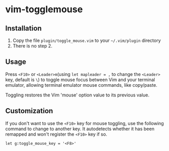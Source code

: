 vim-togglemouse
===============

Installation
------------
1. Copy the file `plugin/toggle_mouse.vim` to your `~/.vim/plugin` directory
2. There is no step 2.


Usage
-----
Press `<F10>` or `<Leader>m`(using `let mapleader = ,` to change the `<Leader>` key,
default is `\`) to toggle mouse focus between Vim and your terminal emulator,
allowing terminal emulator mouse commands, like copy/paste.

Toggling restores the Vim 'mouse' option value to its previous value.


Customization
-------------
If you don't want to use the `<F10>` key for mouse toggling, use the following command
to change to another key.  It autodetects whether it has been remapped and won't register
the `<F10>` key if so.

```vimrc
let g:toggle_mouse_key = '<F8>'
```
